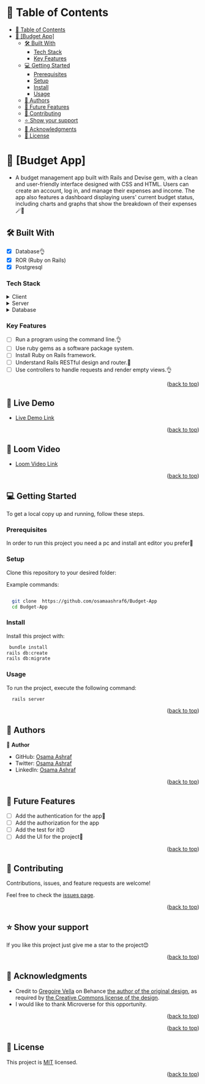 
<!-- TABLE OF CONTENTS -->

# 📗 Table of Contents

- [📗 Table of Contents](#-table-of-contents)
- [📖 \[Budget App\] ](#-blog-app-)
  - [🛠 Built With ](#-built-with-)
    - [Tech Stack ](#tech-stack-)
    - [Key Features ](#key-features-)
  - [💻 Getting Started ](#-getting-started-)
    - [Prerequisites](#prerequisites)
    - [Setup](#setup)
    - [Install](#install)
    - [Usage](#usage)
  - [👥 Authors ](#-authors-)
  - [🔭 Future Features ](#-future-features-)
  - [🤝 Contributing ](#-contributing-)
  - [⭐️ Show your support ](#️-show-your-support-)
  - [🙏 Acknowledgments ](#-acknowledgments-)
  - [📝 License ](#-license-)

<!-- PROJECT DESCRIPTION -->

# 📖 [Budget App] <a name="about-project"></a>

- A budget management app built with Rails and Devise gem, with a clean and user-friendly interface designed with CSS and HTML. Users can create an account, log in, and manage their expenses and income. The app also features a dashboard displaying users' current budget status, including charts and graphs that show the breakdown of their expenses🪄🎈

## 🛠 Built With <a name="built-with"></a>

- [x] Database👌
- [x] ROR (Ruby on Rails) 
- [x] Postgresql

### Tech Stack <a name="tech-stack"></a>

<details>
  <summary>Client</summary>
  <ul>
    <li><a href="https://Rails.org/">Ruby on Rails</a></li>
  </ul>
</details>

<details>
  <summary>Server</summary>
  <ul>
    <li><a href="https://Ruby.com/">Ruby</a></li>
  </ul>
</details>

<details>
<summary>Database</summary>
  <ul>
    <li><a href="https://www.postgresql.org/">PostgreSQL</a></li>
  </ul>
</details>

<!-- Features -->

### Key Features <a name="key-features"></a>

- [ ] Run a program using the command line.👌
- [ ] Use ruby gems as a software package system.
- [ ] Install Ruby on Rails framework.
- [ ] Understand Rails RESTful design and router.💯
- [ ] Use controllers to handle requests and render empty views.👌

<p align="right">(<a href="#readme-top">back to top</a>)</p>

<!-- LIVE DEMO -->

## 🚀 Live Demo <a name="live-demo"></a>


- [Live Demo Link](https://rails-m2sk.onrender.com)

<p align="right">(<a href="#readme-top">back to top</a>)</p>

<!-- Loom Video -->

## 🚀 Loom Video <a name="live-demo"></a>


- [Loom Video Link](https://www.loom.com/share/06a9918f394847bfb15e159cf9dcc5c1)

<p align="right">(<a href="#readme-top">back to top</a>)</p>

<!-- GETTING STARTED -->

## 💻 Getting Started <a name="getting-started"></a>


To get a local copy up and running, follow these steps.

### Prerequisites

In order to run this project you need a pc and install ant editor you prefer💯

<!--
Example command:

```sh

Ruby
Ruby on Rails
Visual Studio Code
PostgreSQL
```
 -->

### Setup

Clone this repository to your desired folder:


Example commands:

```sh

  git clone  https://github.com/osamaashraf6/Budget-App
  cd Budget-App
```
### Install

Install this project with:




```sh
 bundle install
rails db:create
rails db:migrate
```


### Usage

To run the project, execute the following command:



```sh
  rails server
```

<p align="right">(<a href="#readme-top">back to top</a>)</p>

<!-- AUTHORS -->

## 👥 Authors <a name="authors"></a>


👤 **Author**
- GitHub: [Osama Ashraf](https://github.com/osamaashraf6)
- Twitter: [Osama Ashraf](https://twitter.com/OsamaAshraf578?t=l75KjrhQgK4h-vSPfgk1gA&s=08)
- LinkedIn: [Osama Ashraf](https://www.linkedin.com/in/osama-salem-2a046b203)

<p align="right">(<a href="#readme-top">back to top</a>)</p>

<!-- FUTURE FEATURES -->

## 🔭 Future Features <a name="future-features"></a>


- [ ] Add the authentication for the app💯
- [ ] Add the authorization for the app
- [ ] Add the test for it😊
- [ ] Add the UI for the project💯

<p align="right">(<a href="#readme-top">back to top</a>)</p>

<!-- CONTRIBUTING -->

## 🤝 Contributing <a name="contributing"></a>

Contributions, issues, and feature requests are welcome!

Feel free to check the [issues page](../../issues/).

<p align="right">(<a href="#readme-top">back to top</a>)</p>

<!-- SUPPORT -->

## ⭐️ Show your support <a name="support"></a>


If you like this project just give me a star to the project😊

<p align="right">(<a href="#readme-top">back to top</a>)</p>

<!-- ACKNOWLEDGEMENTS -->

## 🙏 Acknowledgments <a name="acknowledgements"></a>

- Credit to [Gregoire Vella](https://www.behance.net/gregoirevella) on Behance [the author of the original design](https://www.behance.net/gallery/19759151/Snapscan-iOs-design-and-branding?tracking_source=), as required by [the Creative Commons license of the design](https://creativecommons.org/licenses/by-nc/4.0/).
- I would like to thank Microverse for this opportunity.

<p align="right">(<a href="#readme-top">back to top</a>)</p>



<p align="right">(<a href="#readme-top">back to top</a>)</p>

<!-- LICENSE -->

## 📝 License <a name="license"></a>

This project is [MIT](https://github.com/osamaashraf6/Budget-App/blob/dev/LICENSE) licensed.


<p align="right">(<a href="#readme-top">back to top</a>)</p>

